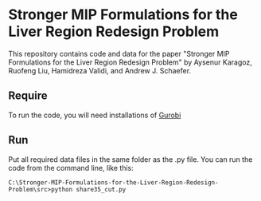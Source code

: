 # Stronger MIP Formulations for the Liver Region Redesign Problem
This repository contains code and data for the paper "Stronger MIP Formulations for the Liver Region Redesign Problem" by Aysenur Karagoz, Ruofeng Liu, Hamidreza Validi, and Andrew J. Schaefer.


## Require
To run the code, you will need installations of [Gurobi](https://www.gurobi.com/) 


## Run
Put all required data files in the same folder as the .py file.
You can run the code from the command line, like this:

```
C:\Stronger-MIP-Formulations-for-the-Liver-Region-Redesign-Problem\src>python share35_cut.py
```
